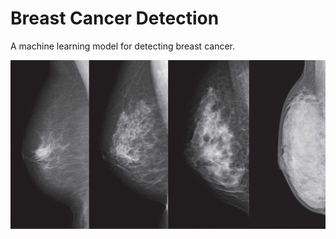 # Breast Cancer Detection

A machine learning model for detecting breast cancer.

<img src='cancer.jfif' title='image breast cancer' width='' alt='image breast cancer' />
